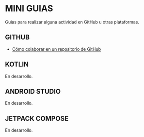 # MINI GUIAS

Guias para realizar alguna actividad en GitHub u otras plataformas.

## GITHUB

- [Cómo colaborar en un repositorio de GitHub](docs/colaborador.md)

## KOTLIN

En desarrollo.

## ANDROID STUDIO

En desarrollo.

## JETPACK COMPOSE

En desarrollo.
